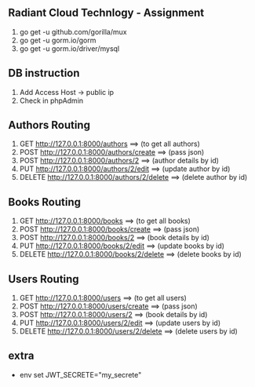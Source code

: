 ## Radiant Cloud Technlogy - Assignment

1. go get -u github.com/gorilla/mux
2. go get -u gorm.io/gorm
3. go get -u gorm.io/driver/mysql
<!-- we can use (gofiber) also -->

## DB instruction
1. Add Access Host -> public ip
2. Check in phpAdmin

## Authors Routing

1. GET http://127.0.0.1:8000/authors            ==> (to get all authors) 
2. POST http://127.0.0.1:8000/authors/create    ==> (pass json)
3. POST http://127.0.0.1:8000/authors/2         ==> (author details by id)
4. PUT http://127.0.0.1:8000/authors/2/edit     ==> (update author by id)
5. DELETE http://127.0.0.1:8000/authors/2/delete ==> (delete author by id)

## Books Routing

1. GET http://127.0.0.1:8000/books            ==> (to get all books)     
2. POST http://127.0.0.1:8000/books/create    ==> (pass json)
3. POST http://127.0.0.1:8000/books/2         ==> (book details by id)
4. PUT http://127.0.0.1:8000/books/2/edit     ==> (update books by id)
5. DELETE http://127.0.0.1:8000/books/2/delete ==> (delete books by id)

## Users Routing

1. GET http://127.0.0.1:8000/users            ==> (to get all users)     
2. POST http://127.0.0.1:8000/users/create    ==> (pass json)
3. POST http://127.0.0.1:8000/users/2         ==> (book details by id)
4. PUT http://127.0.0.1:8000/users/2/edit     ==> (update users by id)
5. DELETE http://127.0.0.1:8000/users/2/delete ==> (delete users by id)


## extra
 - env set JWT_SECRETE="my_secrete"
 